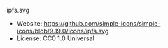 ipfs.svg

- Website: https://github.com/simple-icons/simple-icons/blob/9.19.0/icons/ipfs.svg
- License: CC0 1.0 Universal




